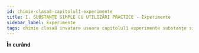```yaml
---
id: chimie-clasa8-capitolul1-experimente
title: I. SUBSTANŢE SIMPLE CU UTILIZĂRI PRACTICE - Experimente
sidebar_label: Experimente
tags: chimie clasa8 invatare usoara capitolul1 experimente substanţe simple cu utilizări practice
---
```


**În curând**
